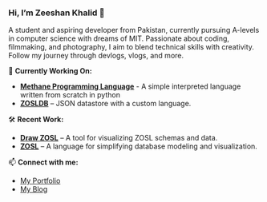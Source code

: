 ### Hi, I’m Zeeshan Khalid 👋

A student and aspiring developer from Pakistan, currently pursuing A-levels in computer science with dreams of MIT. Passionate about coding, filmmaking, and photography, I aim to blend technical skills with creativity. Follow my journey through devlogs, vlogs, and more.



🔧 **Currently Working On:**
- **[Methane Programming Language](https://github.com/zeeshanthedev590/methane.git)** - A simple interpreted language written from scratch in python
- **[ZOSLDB](https://zosldb.vercel.app)** – JSON datastore with a custom language.


🛠️ **Recent Work:**
- **[Draw ZOSL](https://github.com/zeeshanthedev590/drawzosl)** – A tool for visualizing ZOSL schemas and data.
- **[ZOSL](https://github.com/zeeshanthedev590/zosl)** – A language for simplifying database modeling and visualization.

📫 **Connect with me:**
- [My Portfolio](https://zeeshankhalid.vercel.app)
- [My Blog](https://zeeshanthedev.vercel.app)
